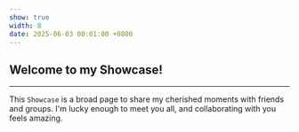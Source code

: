 ```yaml
---
show: true
width: 8
date: 2025-06-03 00:01:00 +0800
---
```


<div class="p-4">
    <h2>Welcome to my Showcase!</h2>
    <hr />
    <p>
        This <code>Showcase</code> is a broad page to share my cherished moments with friends and groups. 
        I'm lucky enough to meet you all, and collaborating with you feels amazing.
    </p>
</div>